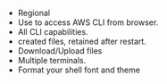 - Regional
- Use to access AWS CLI from browser.
- All CLI capabilities.
- created files, retained after restart.
- Download/Upload files
- Multiple terminals. 
- Format your shell font and theme